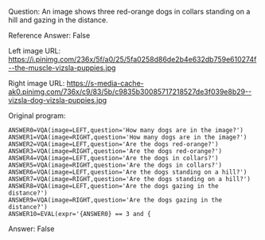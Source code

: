 Question: An image shows three red-orange dogs in collars standing on a hill and gazing in the distance.

Reference Answer: False

Left image URL: https://i.pinimg.com/236x/5f/a0/25/5fa0258d86de2b4e632db759e610274f--the-muscle-vizsla-puppies.jpg

Right image URL: https://s-media-cache-ak0.pinimg.com/736x/c9/83/5b/c9835b30085717218527de3f039e8b29--vizsla-dog-vizsla-puppies.jpg

Original program:

```
ANSWER0=VQA(image=LEFT,question='How many dogs are in the image?')
ANSWER1=VQA(image=RIGHT,question='How many dogs are in the image?')
ANSWER2=VQA(image=LEFT,question='Are the dogs red-orange?')
ANSWER3=VQA(image=RIGHT,question='Are the dogs red-orange?')
ANSWER4=VQA(image=LEFT,question='Are the dogs in collars?')
ANSWER5=VQA(image=RIGHT,question='Are the dogs in collars?')
ANSWER6=VQA(image=LEFT,question='Are the dogs standing on a hill?')
ANSWER7=VQA(image=RIGHT,question='Are the dogs standing on a hill?')
ANSWER8=VQA(image=LEFT,question='Are the dogs gazing in the distance?')
ANSWER9=VQA(image=RIGHT,question='Are the dogs gazing in the distance?')
ANSWER10=EVAL(expr='{ANSWER0} == 3 and {
```
Answer: False

